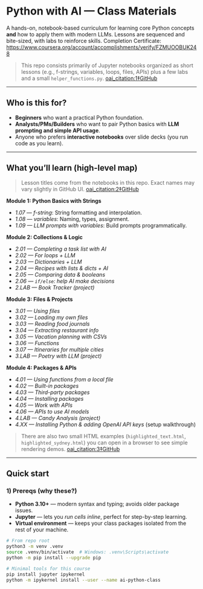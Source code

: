# Python with AI — Class Materials

A hands-on, notebook-based curriculum for learning core Python concepts **and** how to apply them with modern LLMs. Lessons are sequenced and bite-sized, with labs to reinforce skills.
Completion Certificate: https://www.coursera.org/account/accomplishments/verify/FZMUOOBUK248

> This repo consists primarily of Jupyter notebooks organized as short lessons (e.g., f-strings, variables, loops, files, APIs) plus a few labs and a small `helper_functions.py`.  [oai_citation:1‡GitHub](https://github.com/d88w/ai_python_class)

---

## Who is this for?

- **Beginners** who want a practical Python foundation.
- **Analysts/PMs/Builders** who want to pair Python basics with **LLM prompting and simple API usage**.
- Anyone who prefers **interactive notebooks** over slide decks (you run code as you learn).

---

## What you’ll learn (high-level map)

> Lesson titles come from the notebooks in this repo. Exact names may vary slightly in GitHub UI.  [oai_citation:2‡GitHub](https://github.com/d88w/ai_python_class)

**Module 1: Python Basics with Strings**
- *1.07 — f-string*: String formatting and interpolation.
- *1.08 — variables*: Naming, types, assignment.
- *1.09 — LLM prompts with variables*: Build prompts programmatically.

**Module 2: Collections & Logic**
- *2.01 — Completing a task list with AI*
- *2.02 — For loops + LLM*
- *2.03 — Dictionaries + LLM*
- *2.04 — Recipes with lists & dicts + AI*
- *2.05 — Comparing data & booleans*
- *2.06 — `if/else`: help AI make decisions*
- *2.LAB — Book Tracker (project)*

**Module 3: Files & Projects**
- *3.01 — Using files*
- *3.02 — Loading my own files*
- *3.03 — Reading food journals*
- *3.04 — Extracting restaurant info*
- *3.05 — Vacation planning with CSVs*
- *3.06 — Functions*
- *3.07 — Itineraries for multiple cities*
- *3.LAB — Poetry with LLM (project)*

**Module 4: Packages & APIs**
- *4.01 — Using functions from a local file*
- *4.02 — Built-in packages*
- *4.03 — Third-party packages*
- *4.04 — Installing packages*
- *4.05 — Work with APIs*
- *4.06 — APIs to use AI models*
- *4.LAB — Candy Analysis (project)*
- *4.XX — Installing Python & adding OpenAI API keys* (setup walkthrough)

> There are also two small HTML examples (`highlighted_text.html`, `highlighted_sydney.html`) you can open in a browser to see simple rendering demos.  [oai_citation:3‡GitHub](https://github.com/d88w/ai_python_class)

---

## Quick start

### 1) Prereqs (why these?)
- **Python 3.10+** — modern syntax and typing; avoids older package issues.
- **Jupyter** — lets you *run cells inline*, perfect for step-by-step learning.
- **Virtual environment** — keeps your class packages isolated from the rest of your machine.

```bash
# From repo root
python3 -m venv .venv
source .venv/bin/activate  # Windows: .venv\Scripts\activate
python -m pip install --upgrade pip

# Minimal tools for this course
pip install jupyter ipykernel
python -m ipykernel install --user --name ai-python-class
